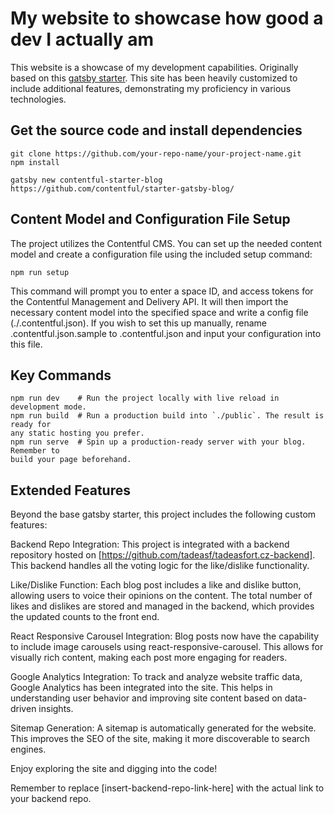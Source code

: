 # My website to showcase how good a dev I actually am

This website is a showcase of my development capabilities. Originally based on
this [gatsby starter](https://github.com/contentful/starter-gatsby-blog).
This site has been heavily customized to include additional features,
demonstrating my proficiency in various technologies.

## Get the source code and install dependencies

```cli
git clone https://github.com/your-repo-name/your-project-name.git
npm install
```

```cli
gatsby new contentful-starter-blog https://github.com/contentful/starter-gatsby-blog/
```

## Content Model and Configuration File Setup

The project utilizes the Contentful CMS. You can set up the needed content model
and create a configuration file using the included setup command:

```cli
npm run setup
```

This command will prompt you to enter a space ID, and access tokens for the
Contentful Management and Delivery API. It will then import the necessary content
model into the specified space and write a config file (./.contentful.json).
If you wish to set this up manually, rename .contentful.json.sample to
.contentful.json and input your configuration into this file.

## Key Commands

```cli
npm run dev    # Run the project locally with live reload in development mode.
npm run build  # Run a production build into `./public`. The result is ready for
any static hosting you prefer.
npm run serve  # Spin up a production-ready server with your blog. Remember to
build your page beforehand.
```

## Extended Features

Beyond the base gatsby starter, this project includes the following custom features:

Backend Repo Integration: This project is integrated with a backend repository
hosted on [https://github.com/tadeasf/tadeasfort.cz-backend]. This backend handles
all the voting logic for the like/dislike functionality.

Like/Dislike Function: Each blog post includes a like and dislike button,
allowing users to voice their opinions on the content. The total number of likes
and dislikes are stored and managed in the backend, which provides the updated
counts to the front end.

React Responsive Carousel Integration: Blog posts now have the capability to
include image carousels using react-responsive-carousel. This allows for
visually rich content, making each post more engaging for readers.

Google Analytics Integration: To track and analyze website traffic data,
Google Analytics has been integrated into the site. This helps in understanding
user behavior and improving site content based on data-driven insights.

Sitemap Generation: A sitemap is automatically generated for the website.
This improves the SEO of the site, making it more discoverable to search engines.

Enjoy exploring the site and digging into the code!

Remember to replace [insert-backend-repo-link-here] with the actual link to your
backend repo.
